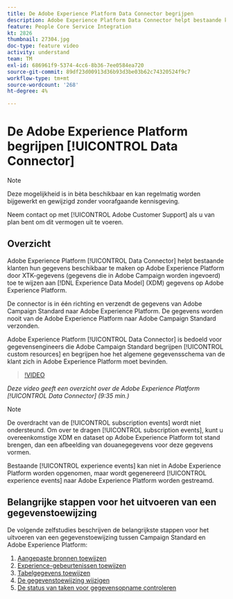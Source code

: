 ```yaml
---
title: De Adobe Experience Platform Data Connector begrijpen
description: Adobe Experience Platform Data Connector helpt bestaande klanten hun gegevens op Adobe Experience Platform beschikbaar te maken door XTK-gegevens (gegevens die in Campaign worden opgenomen) toe te wijzen aan XDM-gegevens (Experience Data Model) op Adobe Experience Platform.
feature: People Core Service Integration
kt: 2826
thumbnail: 27304.jpg
doc-type: feature video
activity: understand
team: TM
exl-id: 686961f9-5374-4cc6-8b36-7ee0584ea720
source-git-commit: 89df23d00913d36b93d3be03b62c74320524f9c7
workflow-type: tm+mt
source-wordcount: '268'
ht-degree: 4%

---
```


# De Adobe Experience Platform begrijpen [!UICONTROL Data Connector]

>[!NOTE]
>
>Deze mogelijkheid is in bèta beschikbaar en kan regelmatig worden bijgewerkt en gewijzigd zonder voorafgaande kennisgeving.
>
>Neem contact op met [!UICONTROL Adobe Customer Support] als u van plan bent om dit vermogen uit te voeren.

## Overzicht

Adobe Experience Platform [!UICONTROL Data Connector] helpt bestaande klanten hun gegevens beschikbaar te maken op Adobe Experience Platform door XTK-gegevens (gegevens die in Adobe Campaign worden ingevoerd) toe te wijzen aan [!DNL Experience Data Model] (XDM) gegevens op Adobe Experience Platform.

De connector is in één richting en verzendt de gegevens van Adobe Campaign Standard naar Adobe Experience Platform. De gegevens worden nooit van de Adobe Experience Platform naar Adobe Campaign Standard verzonden.

Adobe Experience Platform [!UICONTROL Data Connector] is bedoeld voor gegevensengineers die Adobe Campaign Standard begrijpen [!UICONTROL custom resources] en begrijpen hoe het algemene gegevensschema van de klant zich in Adobe Experience Platform moet bevinden.

>[!VIDEO](https://video.tv.adobe.com/v/27304?quality=12&learn=on)

*Deze video geeft een overzicht over de Adobe Experience Platform [!UICONTROL Data Connector] (9:35 min.)*

>[!NOTE]
>
>De overdracht van de [!UICONTROL subscription events] wordt niet ondersteund. Om over te dragen [!UICONTROL subscription events], kunt u overeenkomstige XDM en dataset op Adobe Experience Platform tot stand brengen, dan een afbeelding van douanegegevens voor deze gegevens vormen.
>
>Bestaande [!UICONTROL experience events] kan niet in Adobe Experience Platform worden opgenomen, maar wordt gegenereerd [!UICONTROL experience events] naar Adobe Experience Platform worden gestreamd.

## Belangrijke stappen voor het uitvoeren van een gegevenstoewijzing

De volgende zelfstudies beschrijven de belangrijkste stappen voor het uitvoeren van een gegevenstoewijzing tussen Campaign Standard en Adobe Experience Platform:

1. [Aangepaste bronnen toewijzen](/help/administrating/adobe-experience-platform-data-connector/mapping-custom-resources.md)
2. [Experience-gebeurtenissen toewijzen](/help/administrating/adobe-experience-platform-data-connector/mapping-experience-events.md)
3. [Tabelgegevens toewijzen](/help/administrating/adobe-experience-platform-data-connector/mapping-seed-table-data.md)
4. [De gegevenstoewijzing wijzigen](/help/administrating/adobe-experience-platform-data-connector/modifying-data-mapping.md)
5. [De status van taken voor gegevensopname controleren](/help/administrating/adobe-experience-platform-data-connector/checking-status-of-data-ingestion-jobs.md)

